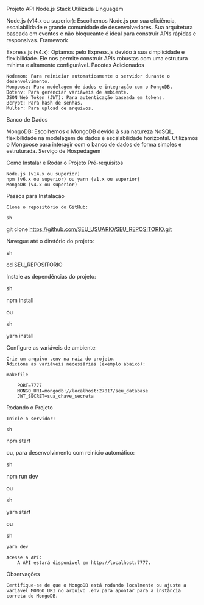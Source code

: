 Projeto API Node.js
Stack Utilizada
Linguagem

Node.js (v14.x ou superior): Escolhemos Node.js por sua eficiência, escalabilidade e grande comunidade de desenvolvedores. Sua arquitetura baseada em eventos e não bloqueante é ideal para construir APIs rápidas e responsivas.
Framework

Express.js (v4.x): Optamos pelo Express.js devido à sua simplicidade e flexibilidade. Ele nos permite construir APIs robustas com uma estrutura mínima e altamente configurável.
Pacotes Adicionados

    Nodemon: Para reiniciar automaticamente o servidor durante o desenvolvimento.
    Mongoose: Para modelagem de dados e integração com o MongoDB.
    Dotenv: Para gerenciar variáveis de ambiente.
    JSON Web Token (JWT): Para autenticação baseada em tokens.
    Bcrypt: Para hash de senhas.
    Multer: Para upload de arquivos.

Banco de Dados

MongoDB: Escolhemos o MongoDB devido à sua natureza NoSQL, flexibilidade na modelagem de dados e escalabilidade horizontal. Utilizamos o Mongoose para interagir com o banco de dados de forma simples e estruturada.
Serviço de Hospedagem

Como Instalar e Rodar o Projeto
Pré-requisitos

    Node.js (v14.x ou superior)
    npm (v6.x ou superior) ou yarn (v1.x ou superior)
    MongoDB (v4.x ou superior)

Passos para Instalação

    Clone o repositório do GitHub:

    sh

git clone https://github.com/SEU_USUARIO/SEU_REPOSITORIO.git

Navegue até o diretório do projeto:

sh

cd SEU_REPOSITORIO

Instale as dependências do projeto:

sh

npm install

ou

sh

yarn install

Configure as variáveis de ambiente:

    Crie um arquivo .env na raiz do projeto.
    Adicione as variáveis necessárias (exemplo abaixo):

    makefile

        PORT=7777
        MONGO_URI=mongodb://localhost:27017/seu_database
        JWT_SECRET=sua_chave_secreta

Rodando o Projeto

    Inicie o servidor:

    sh

npm start

ou, para desenvolvimento com reinício automático:

sh

npm run dev

ou

sh

yarn start

ou

sh

    yarn dev

    Acesse a API:
        A API estará disponível em http://localhost:7777.

Observações

    Certifique-se de que o MongoDB está rodando localmente ou ajuste a variável MONGO_URI no arquivo .env para apontar para a instância correta do MongoDB.

